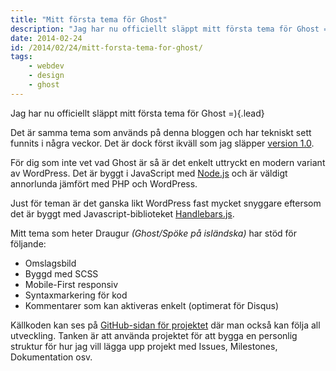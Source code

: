 ```yaml
---
title: "Mitt första tema för Ghost"
description: "Jag har nu officiellt släppt mitt första tema för Ghost =)"
date: 2014-02-24
id: /2014/02/24/mitt-forsta-tema-for-ghost/
tags:
    - webdev
    - design
    - ghost
---
```


Jag har nu officiellt släppt mitt första tema för Ghost =){.lead}

Det är samma tema som används på denna bloggen och har tekniskt sett funnits i några veckor. Det är dock först ikväll som jag släpper [version 1.0](https://github.com/reedyn/Draugur/releases/tag/1.0).

För dig som inte vet vad Ghost är så är det enkelt uttryckt en modern variant av WordPress. Det är byggt i JavaScript med [Node.js](http://nodejs.org/) och är väldigt annorlunda jämfört med PHP och WordPress.

Just för teman är det ganska likt WordPress fast mycket snyggare eftersom det är byggt med Javascript-biblioteket [Handlebars.js](http://handlebarsjs.com/).

Mitt tema som heter Draugur _(Ghost/Spöke på isländska)_ har stöd för följande:

-   Omslagsbild
-   Byggd med SCSS
-   Mobile-First responsiv
-   Syntaxmarkering för kod
-   Kommentarer som kan aktiveras enkelt (optimerat för Disqus)

Källkoden kan ses på [GitHub-sidan för projektet](https://github.com/reedyn/Draugur/) där man också kan följa all utveckling. Tanken är att använda projektet för att bygga en personlig struktur för hur jag vill lägga upp projekt med Issues, Milestones, Dokumentation osv.
